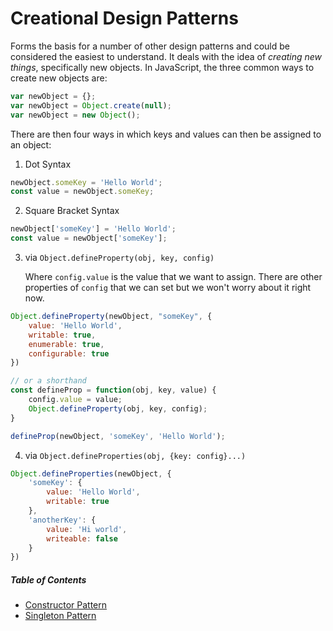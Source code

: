 # Creational Design Patterns
Forms the basis for a number of other design patterns and could be considered the easiest to understand. It deals with the idea of _creating new things_, specifically new objects. In JavaScript, the three common ways to create new objects are:

```javascript
var newObject = {};
var newObject = Object.create(null);
var newObject = new Object();
```

There are then four ways in which keys and values can then be assigned to an object:

1. Dot Syntax
```javascript
newObject.someKey = 'Hello World';
const value = newObject.someKey;
```

2. Square Bracket Syntax
```javascript
newObject['someKey'] = 'Hello World';
const value = newObject['someKey'];
```

3. via `Object.defineProperty(obj, key, config)`

    Where `config.value` is the value that we want to assign. There are other properties of `config` that we can set but we won't worry about it right now.

```javascript
Object.defineProperty(newObject, "someKey", {
    value: 'Hello World',
    writable: true,
    enumerable: true,
    configurable: true
})

// or a shorthand
const defineProp = function(obj, key, value) {
    config.value = value;
    Object.defineProperty(obj, key, config);
}

defineProp(newObject, 'someKey', 'Hello World');
```

4. via `Object.defineProperties(obj, {key: config}...)`
```javascript
Object.defineProperties(newObject, {
    'someKey': {
        value: 'Hello World',
        writable: true
    },
    'anotherKey': {
        value: 'Hi world',
        writeable: false
    }
})
```

##### Table of Contents
* [Constructor Pattern](creational/constructor.md)
* [Singleton Pattern](creational/singleton.md)